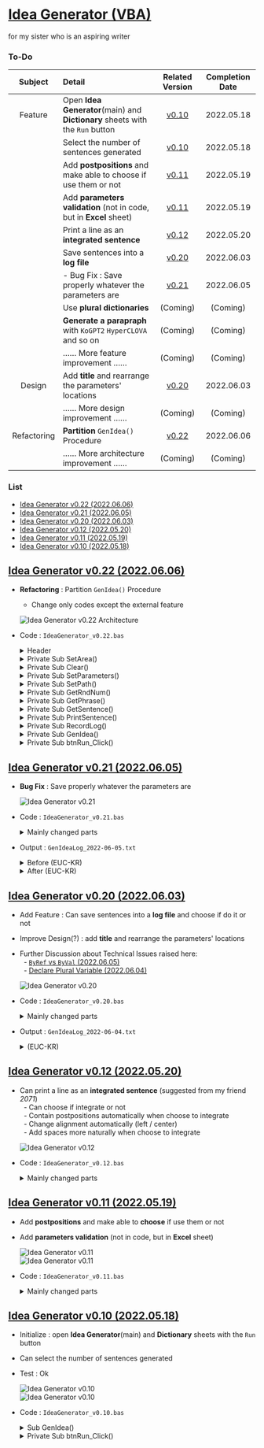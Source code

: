 # [Idea Generator (VBA)](/README.md#vba)

for my sister who is an aspiring writer


### To-Do

| Subject | Detail | Related Version | Completion Date |
|:-:|:--|:-:|:-:|
| Feature | Open **Idea Generator**(main) and **Dictionary** sheets with the `Run` button | [v0.10](#idea-generator-v010-20220518) | 2022.05.18 |
| | Select the number of sentences generated | [v0.10](#idea-generator-v010-20220518) | 2022.05.18 |
| | Add **postpositions** and make able to choose if use them or not | [v0.11](#idea-generator-v011-20220519) | 2022.05.19 |
| | Add **parameters validation** (not in code, but in **Excel** sheet) | [v0.11](#idea-generator-v011-20220519) | 2022.05.19 |
| | Print a line as an **integrated sentence** | [v0.12](#idea-generator-v012-20220520) | 2022.05.20 |
| | Save sentences into a **log file** | [v0.20](#idea-generator-v020-20220603) | 2022.06.03 |
| | - Bug Fix : Save properly whatever the parameters are | [v0.21](#idea-generator-v021-20220605) | 2022.06.05 |
| | Use **plural dictionaries** | (Coming) | (Coming) |
| | **Generate a parapraph** with `KoGPT2` `HyperCLOVA` and so on | (Coming) | (Coming) |
| | …… More feature improvement …… | (Coming) | (Coming) |
| Design | Add **title** and rearrange the parameters' locations | [v0.20](#idea-generator-v020-20220603) | 2022.06.03 |
| | …… More design improvement …… | (Coming) | (Coming) |
| Refactoring | **Partition** `GenIdea()` Procedure | [v0.22](#idea-generator-v022-20220606) | 2022.06.06 |
| | …… More architecture improvement …… | (Coming) | (Coming) |


### List

- [Idea Generator v0.22 (2022.06.06)](#idea-generator-v022-20220606)
- [Idea Generator v0.21 (2022.06.05)](#idea-generator-v021-20220605)
- [Idea Generator v0.20 (2022.06.03)](#idea-generator-v020-20220603)
- [Idea Generator v0.12 (2022.05.20)](#idea-generator-v012-20220520)
- [Idea Generator v0.11 (2022.05.19)](#idea-generator-v011-20220519)
- [Idea Generator v0.10 (2022.05.18)](#idea-generator-v010-20220518)


## [Idea Generator v0.22 (2022.06.06)](#list)

- **Refactoring** : Partition `GenIdea()` Procedure  
  - Change only codes except the external feature

  ![Idea Generator v0.22 Architecture](./Images/GenIdea_v0.22_Architecture.PNG)

- Code : `IdeaGenerator_v0.22.bas`
  <details>
    <summary>Header</summary>

  ```vba
  Option Explicit
  ```
  </details>
  <details>
    <summary>Private Sub SetArea()</summary>

  ```vba
  ' Set Area : Zero Point and Using Area's Range / ★ Modify When the Sheet Design is Changed
  Private Sub SetArea( _
      ByRef paramZero As Range, _
      ByRef printZero As Range, _
      ByRef usingArea As Range _
      )

      Set paramZero = Range("A3")
      Set printZero = Range("A5")
      Set usingArea = Range(printZero, printZero.Offset(10000, 5))

  End Sub
  ```
  </details>

  <details>
    <summary>Private Sub Clear()</summary>

  ```vba
  ' Clear Using Area
  Private Sub Clear(ByRef usingArea As Range)

      usingArea.ClearContents

  End Sub
  ```
  </details>
  <details>
    <summary>Private Sub SetParameters()</summary>

  ```vba
  ' Set Parameters
  Private Sub SetParameters( _
      ByRef paramZero As Range, _
      ByRef n As Integer, _
      ByRef postp As Integer, _
      ByRef integrated As Integer, _
      ByRef save As Integer, _
      ByRef usingArea As Range _
      )

      n = paramZero.Value
      postp = paramZero.Offset(0, 1).Value
      integrated = paramZero.Offset(0, 2).Value
      save = paramZero.Offset(0, 3).Value

      If integrated = 1 Then
          paramZero.Offset(0, 1).Value = 1                                        ' an integrated sentence should contain postpositions
          postp = paramZero.Offset(0, 1).Value
          usingArea.HorizontalAlignment = xlLeft                                  ' left alignment when the sentence is integrated
      Else
          usingArea.HorizontalAlignment = xlCenter                                ' center alignment when the sentence is not integrated
      End If

  End Sub
  ```
  </details>
  <details>
    <summary>Private Sub SetPath()</summary>

  ```vba
  ' Set Log File Path
  Private Sub SetPath( _
      ByRef path As String, _
      ByRef timeInfo As String _
      )

      Dim timeInfo1 As Date, _
          timeInfo2 As Date

      timeInfo1 = Date
      timeInfo2 = Time
      timeInfo = timeInfo1 & " " & timeInfo2

      path = ThisWorkbook.path & Application.PathSeparator & _
            "GenIdeaLog_" & timeInfo1 & ".txt"

  End Sub
  ```
  </details>
  <details>
    <summary>Private Sub GetRndNum()</summary>

  ```vba
  ' Get Random Number to Pick a Word
  Private Sub GetRndNum( _
      ByRef j As Integer, _
      ByRef pick As Integer _
      )

      Randomize
      pick = Int(Rnd * Sheet1.Cells(1, j)) + 1                                    ' want to find the way better than 'Sheet1' ……

  End Sub
  ```
  </details>
  <details>
    <summary>Private Sub GetPhrase()</summary>

  ```vba
  ' Get a Phrase
  Private Sub GetPhrase( _
      ByRef phrase As String, _
      ByRef postp As Integer, _
      ByRef j As Integer, _
      ByRef pick As Integer _
      )

      If postp = 1 Then
          ' Judge if Insert a Space or not
          If j = 5 Then
              phrase = Sheet1.Cells(pick + 2, j) & " " & Sheet1.Cells(2, j + 7)   ' Sheet1 / 2, 7 : depends on the dictionary sheet's structure
          Else
              phrase = Sheet1.Cells(pick + 2, j) & Sheet1.Cells(2, j + 7)         ' Sheet1
          End If
      Else
          phrase = Sheet1.Cells(pick + 2, j)                                      ' Sheet1
      End If

  End Sub
  ```
  </details>

  <details>
    <summary>Private Sub GetSentence()</summary>

  ```vba
  ' Get a Sentence
  Private Sub GetSentence( _
      ByRef phrase As String, _
      ByRef sentence As String _
      )

      sentence = sentence & phrase & " "

  End Sub
  ```
  </details>
  <details>
    <summary>Private Sub PrintSentence()</summary>

  ```vba
  ' Print each Phrase or integrated Sentence
  Private Sub PrintSentence( _
      ByRef phrase As String, _
      ByRef sentence As String, _
      ByRef integrated As Integer, _
      ByRef printZero As Range, _
      ByRef i As Integer, _
      ByRef j As Integer, _
      ByRef pick As Integer _
      )

      If integrated = 0 Then                                                          ' if not integrate, print phrase on each cell
          printZero.Offset(i - 1, j - 1).Value = phrase

          ' test
          ' printZero.Offset(i - 1, j - 1).Value = Str(pick + 2) & " " & Str(j + 7)   ' 2, 7 : depends on the dictionary sheet's structure
      Else                                                                            ' if intergrate, print the completed sentence only when j = 6
          If j = 6 And integrated = 1 Then
              printZero.Offset(i - 1, 0).Value = sentence
          End If
      End If

  End Sub
  ```
  </details>

  <details>
    <summary>Private Sub RecordLog()</summary>

  ```vba
  ' Save a Sentences into a Log File
  Private Sub RecordLog( _
      ByRef path As String, _
      ByRef timeInfo As String, _
      ByRef i As Integer, _
      ByRef sentence As String _
      )

      Dim fn          As Integer
      fn = FreeFile

      Dim logSentence As String
      logSentence = i & " " & sentence

      Open path For Append As #fn
          If i = 1 Then                                                           ' add timeInfo when i = 1
              Print #fn, timeInfo
          End If

          Print #fn, logSentence
      Close #fn

  End Sub
  ```
  </details>
  <details>
    <summary>Private Sub GenIdea()</summary>

  ```vba
  ' Main Procedure
  Private Sub GenIdea()

      ' Set Area : Zero Point and Using Area's Range
      Dim paramZero   As Range, _
          printZero   As Range, _
          usingArea   As Range
      Call SetArea(paramZero, printZero, usingArea)

      ' Clear Using Area
      Call Clear(usingArea)

      ' Set Parameters
      Dim n           As Integer, _
          postp       As Integer, _
          integrated  As Integer, _
          save        As Integer
      Call SetParameters(paramZero, n, postp, integrated, save, usingArea)

      ' Set Log File Path
      If save = 1 Then                                                            ' if not save, path isn't needed
          Dim path    As String, _
              timeInfo As String
          Call SetPath(path, timeInfo)
      End If

      ' Loop for i, j
      Dim i           As Integer, _
          j           As Integer, _
          pick        As Integer                                                  ' i is recognized as Variant/Double when Dim i, j As Integer
      Dim sentence    As String, _
          phrase      As String

      For i = 1 To n

          sentence = ""                                                           ' initialize the sentence for each row

          For j = 1 To 6                                                          ' 6 from the dictionary that consists of 5W1H (dependent)

              phrase = ""                                                         ' initialize the phrase for each column

              ' Get Random Number to Pick a Word
              Call GetRndNum(j, pick)

              ' Get a Phrase
              Call GetPhrase(phrase, postp, j, pick)

              ' Get a Sentence
              Call GetSentence(phrase, sentence)                                  ' assemble sentence whenever integrate or not

              ' Print each Phrase or integrated Sentence
              Call PrintSentence(phrase, sentence, integrated, printZero, i, j, pick)

          Next j

          ' Save a Sentences into a Log File
          If save = 1 Then
              Call RecordLog(path, timeInfo, i, sentence)
          End If

      Next i

  End Sub
  ```
  </details>
  <details>
    <summary>Private Sub btnRun_Click()</summary>

  ```vba
  ' Run button to call GenIdea()
  Private Sub btnRun_Click()

      Application.Calculation = xlManual
          Call GenIdea
      Application.Calculation = xlAutomatic

  End Sub
  ```
  </details>


## [Idea Generator v0.21 (2022.06.05)](#list)

- **Bug Fix** : Save properly whatever the parameters are

  ![Idea Generator v0.21](./Images/GenIdea_v0.21.PNG)

- Code : `IdeaGenerator_v0.21.bas`
  <details>
    <summary>Mainly changed parts</summary>

  ```vba
  Private Sub GenIdea()

      ……

      ' Loop for i, j
      ……
      Dim sentence As String, phrase As String

      For i = 1 To n

          sentence = ""                                                       ' initialize the sentence for each row

          For j = 1 To 6

              phrase = ""                                                     ' initialize the phrase for each column

              ……

              ' Get a phrase
              If postp = 1 Then
                  ' Judge if insert spaces or not
                  If j = 5 Then
                      phrase = Sheet1.Cells(pick + 2, j) & " " & Sheet1.Cells(2, j + 7)
                  Else
                      phrase = Sheet1.Cells(pick + 2, j) & Sheet1.Cells(2, j + 7)
                  End If
              Else
                  phrase = Sheet1.Cells(pick + 2, j)
              End If

              ' Assemble sentence whenever integrate or not
              sentence = sentence & phrase & " "

              ' Print each phrase or integrated sentence
              ' If not integrate, print phrase on each cell
              If integrated = 0 Then
                  Cells(i + 4, j).Value = phrase

                  ' test
                  ' Cells(i + 4, j).Value = Str(pick + 2) & " " & Str(j + 7)
              ' If intergrate, print the completed sentence only when j = 6
              Else
                  If j = 6 And integrated = 1 Then
                      Cells(i + 4, 1).Value = sentence
                  End If
              End If

          Next j

          ……

      Next i

  End Sub
  ```
  </details>

- Output : `GenIdeaLog_2022-06-05.txt`
  <details>
    <summary>Before (EUC-KR)</summary>

  ```txt
  2022-06-05 오후 9:56:30
  1 
  2 
  ……
  10 
  ```
  </details>
  <details>
    <summary>After (EUC-KR)</summary>

  ```txt
  2022-06-05 오후 11:30:44
  1 오크 이번주 던전 길드마스터 복수 기습 
  2 엘프 이번주 도구점 국왕 레벨업 휴식 
  ……
  10 엘프 이번주 바다 몬스터 아이템 획득 포획 
  ```
  </details>


## [Idea Generator v0.20 (2022.06.03)](#list)

- Add Feature : Can save sentences into a **log file** and choose if do it or not
- Improve Design(?) : add **title** and rearrange the parameters' locations
- Further Discussion about Technical Issues raised here:  
&nbsp;&nbsp;- [`ByRef` vs `ByVal` (2022.06.05)](https://github.com/kimpro82/MyPractice/tree/master/VBA#byref-vs-byval-20220605)  
&nbsp;&nbsp;- [Declare Plural Variable (2022.06.04)](https://github.com/kimpro82/MyPractice/tree/master/VBA#declare-plural-variable-20220604)

  ![Idea Generator v0.20](./Images/GenIdea_v0.20.PNG)

- Code : `IdeaGenerator_v0.20.bas`
  <details>
    <summary>Mainly changed parts</summary>

  ```vba
  Private Sub GenIdea()

      ……

      ' Parameters
      Dim n As Integer, postp As Integer, integrated As Integer, pick As Integer, save As Integer

      ……
      save = Range("D3")

      ……

      ' Loop for i, j
      Dim i As Integer, j As Integer                                          ' i is recognized as Variant/Double when Dim i, j As Integer
      Dim sentence As String

      For i = 1 To n

          ……

          ' Call RecordLog() for Saving into a separated log file
          If save = 1 Then
              Call RecordLog(i, sentence)
          End If

      Next i

  End Sub
  ```
  ```vba
  ' Save sentences into a log file
  Private Sub RecordLog(ByRef i As Integer, ByRef sentence As String)

      ' Set log file name
      Dim path As String, timeInfo As String, logSentence As String
      Dim timeInfo1 As Date, timeInfo2 As Date
      timeInfo1 = Date
      timeInfo2 = Time
      timeInfo = timeInfo1 & " " & timeInfo2
      path = ThisWorkbook.path & Application.PathSeparator & "GenIdeaLog_" & timeInfo1 & ".txt"

      Dim fn As Integer
      fn = FreeFile

      ' Record the sentences
      logSentence = i & " " & sentence
      Open path For Append As #fn
          If i = 1 Then                                                       ' when the log file should be initialized
              Print #fn, timeInfo
          End If
          
          Print #fn, logSentence
      Close #fn

  End Sub
  ```
  </details>
- Output : `GenIdeaLog_2022-06-04.txt`
  <details>
    <summary>(EUC-KR)</summary>

  ```txt
  2022-06-04 오후 11:39:05
  1 오크이/가 이번주 도구점에서 병사을/를 아이템 획득 때문에/위하여 마법공격하다 
  2 드루이드이/가 지난주 대장간에서 몬스터을/를 토벌 때문에/위하여 치료하다 
  ……
  10 도적이/가 이번주 여관에서 병사을/를 의뢰 때문에/위하여 포획하다 
  ```
  </details>


## [Idea Generator v0.12 (2022.05.20)](#list)

- Can print a line as an **integrated sentence** (suggested from my friend *2071*)  
&nbsp;&nbsp;- Can choose if integrate or not  
&nbsp;&nbsp;- Contain postpositions automatically when choose to integrate  
&nbsp;&nbsp;- Change alignment automatically (left / center)  
&nbsp;&nbsp;- Add spaces more naturally when choose to integrate

  ![Idea Generator v0.12](./Images/GenIdea_v0.12.PNG)

- Code : `IdeaGenerator_v0.12.bas`
  <details>
    <summary>Mainly changed parts</summary>

  ```vba
  Option Explicit
  ```
  ```vba
      ……
      ' Parameters
      Dim n, postp, integrated, pick As Integer
      ……
      integrated = Range("D2")

      If integrated = 1 Then
          Range("B2").Value = 1                                               ' an integrated sentence should contain postpositions
          postp = Range("B2")
          Range("A4:F10000").HorizontalAlignment = xlLeft                     ' left alignment when the sentence is integrated
      Else
          Range("A4:F10000").HorizontalAlignment = xlCenter                   ' center alignment when the sentence is not integrated
      End If
      ……
  ```
  ```vba
      ……
      ' Loop for i, j
      Dim i, j As Integer
      Dim sentence As String

      For i = 1 To n

          sentence = ""                                                       ' initialize the sentence for each row

          For j = 1 To 6

              ' Get a word randomly
              ……

              ' Integrated sentences
              If integrated = 1 Then

                  ' Judge where insert spaces
                  If j = 5 Then
                      sentence = sentence & Sheet1.Cells(pick + 2, j) & " " & Sheet1.Cells(2, j + 7) & " "
                  Else
                      sentence = sentence & Sheet1.Cells(pick + 2, j) & Sheet1.Cells(2, j + 7) & " "
                  End If

                  ' Print the completed sentence
                  If j = 6 Then
                      Cells(i + 3, 1).Value = sentence
                  End If

              ' Not integrated but contain postpositions
              ElseIf postp = 1 Then

                  ……

              ' Neither integrated nor contain postpositions
              Else

                  ……

              End If

          Next j

      Next i
  ```
  </details>


## [Idea Generator v0.11 (2022.05.19)](#list)

- Add **postpositions** and make able to **choose** if use them or not
- Add **parameters validation** (not in code, but in **Excel** sheet)

  ![Idea Generator v0.11](./Images/GenIdea_v0.11.PNG)  
  ![Idea Generator v0.11](./Images/GenIdea_v0.11_dict.PNG)

- Code : `IdeaGenerator_v0.11.bas`
  <details>
    <summary>Mainly changed parts</summary>

  ```vba
  'Option Explicit                                                            ' Cause an error : i, j are not declared strictly
  ```
  ```vba
      ……
      Dim n, postp, pick As Integer
      ……
      postp = Range("B2")
      ……
  ```
  ```vba
              ……
              If postp = 1 Then
  '               Cells(i + 3, j).Value = Str(pick + 2) & " " & Str(j + 7)    ' test
                  Cells(i + 3, j).Value = Sheet1.Cells(pick + 2, j) & " " & Sheet1.Cells(2, j + 7)
              Else
                  Cells(i + 3, j).Value = Sheet1.Cells(pick + 2, j)
              End If
              ……
  ```
  </details>


## [Idea Generator v0.10 (2022.05.18)](#list)

- Initialize : open **Idea Generator**(main) and **Dictionary** sheets with the `Run` button
- Can select the number of sentences generated
- Test : Ok

  ![Idea Generator v0.10](./Images/GenIdea_v0.10.PNG)  
  ![Idea Generator v0.10](./Images/GenIdea_v0.10_dict.PNG)

- Code : `IdeaGenerator_v0.10.bas`
  <details>
    <summary>Sub GenIdea()</summary>

  ```vba
  Sub GenIdea()

      Range("A4:F10000").ClearContents

      Dim n, pick As Integer
      n = Range("B1")

      For i = 1 To n
          For j = 1 To 6
              Randomize
              pick = Int(Rnd * Sheet1.Cells(1, j)) + 1

  '            Cells(i + 3, j).Value = Str(pick + 1) & " " & Str(j)   ' test
              Cells(i + 3, j).Value = Sheet1.Cells(pick + 2, j)
          Next j
      Next i

  End Sub
  ```
  </details>
  <details>
    <summary>Private Sub btnRun_Click()</summary>

  ```vba
  Private Sub btnRun_Click()

      Application.Calculation = xlManual
          Call GenIdea
      Application.Calculation = xlAutomatic

  End Sub
  ```
  </details>
